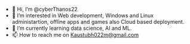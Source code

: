 - 👋 Hi, I’m @cyberThanos22
- 👀 I’m interested in Web development, Windows and Linux administartion, offline apps and games also Cloud based deployment.
- 🌱 I’m currently learning data science, AI and ML.
- 📫 How to reach me on Kaustubh022m@gmail.com

